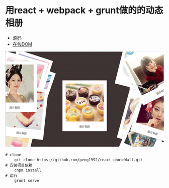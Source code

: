 # 用react + webpack + grunt做的的动态相册
* [源码](https://github.com/peng1992/react-photoWall)
* [在线DOM](https://peng1992.github.io/react-photoWall/)

![](./assets/movie1.gif)

``` 
# clone
    git clone https://github.com/peng1992/react-photoWall.git
# 安装项目依赖
    cnpm install 
# 运行
    grunt serve
```
